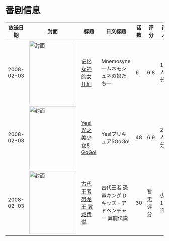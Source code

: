 # 番剧信息

|放送日期|封面|标题|日文标题|话数|评分|评分人数|
|---|---|---|---|---|---|---|
|2008-02-03|<img src="//lain.bgm.tv/pic/cover/c/cd/75/1257_VHRVH.jpg" alt="封面" style="width:150px;height:200px;object-fit:cover;">|[记忆女神的女儿们](https://bangumi.tv/subject/1257)|Mnemosyne —ムネモシュネの娘たち—|6|6.8|1705人评分|
|2008-02-03|<img src="//lain.bgm.tv/pic/cover/c/31/24/15958_5fzWz.jpg" alt="封面" style="width:150px;height:200px;object-fit:cover;">|[Yes! 光之美少女5 GoGo!](https://bangumi.tv/subject/15958)|Yes!プリキュア5GoGo!|48|6.9|266人评分|
|2008-02-03|<img src="//lain.bgm.tv/pic/cover/c/c8/9e/211559_KqLhN.jpg" alt="封面" style="width:150px;height:200px;object-fit:cover;">|[古代王者 恐龙王 翼龙传说](https://bangumi.tv/subject/211559)|古代王者 恐竜キング Dキッズ・アドベンチャー 翼龍伝説|30|暂无评分|少于10人评分|

